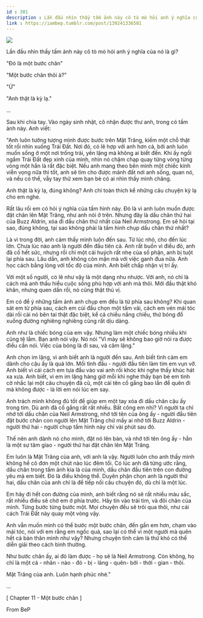 ```yaml
---
id : 301
description : Lần đầu nhìn thấy tấm ảnh này cô tò mò hỏi anh ý nghĩa của nó là gì?
link : https://iambep.tumblr.com/post/139241336581
---
```


![](https://64.media.tumblr.com/99a180b955b5d02d33730f5e197ae17e/tumblr_o2hzf435DT1u3a9rjo1_500.jpg)

Lần đầu nhìn thấy tấm ảnh này cô tò mò hỏi anh ý nghĩa của nó là gì?

"Đó là một bước chân"

"Một bước chân thôi à?"

"Ừ"

"Anh thật là kỳ lạ."

...

Sau khi chia tay. Vào ngày sinh nhật, cô nhận được thư anh, trong có tấm
ảnh này. Anh viết:

"Anh luôn tưởng tượng mình được bước trên Mặt Trăng, kiếm một chỗ thật tốt
rồi nhìn xuống Trái Đất. Nơi đó, có lẽ hợp với anh hơn cả, bởi anh luôn
muốn sống ở một nơi trống trải, yên lặng mà không ai biết đến. Khi ấy ngồi
ngắm Trái Đất đẹp xinh của mình, nhìn nó chậm chạp quay từng vòng từng vòng
một hẳn là rất đặc biệt. Nếu anh mang theo bên mình một chiếc kính viễn
vọng nữa thì tốt, anh sẽ tìm cho được mảnh đất nơi anh sống, quan nó, và
nếu có thể, vẫy tay thử xem bạn bè có ai nhìn thấy mình chăng.

Anh thật là kỳ lạ, đúng không? Anh chỉ toàn thích kể những câu chuyện kỳ
lạ cho em nghe.

Rất lâu rồi em có hỏi ý nghĩa của tấm hình này. Đó là vì anh luôn muốn được
đặt chân lên Mặt Trăng, như anh nói ở trên. Nhưng đây là dấu chân thứ hai
của Buzz Aldrin, xóa đi dấu chân thứ nhất của Neil Armstrong. Em sẽ hỏi
tại sao, đúng không, tại sao không phải là tấm hình chụp dấu chân thứ nhất?

Là vì trong đời, anh cảm thấy mình luôn đến sau. Từ lúc nhỏ, cho đến lúc
lớn. Chưa lúc nào anh là người đến đầu tiên cả. Anh rất buồn vì điều đó,
anh đã cố hết sức, nhưng rồi chỉ một cái huých rất nhẹ của số phận, anh
bị tuột lại phía sau. Lâu dần, anh không còn mặn mà với việc ganh đua nữa.
Anh học cách bằng lòng với tốc độ của mình. Anh biết chấp nhận vị trí ấy.

Với một số người, có lẽ như vậy là một dạng nhu nhược. Với anh, nó chỉ là
cách mà anh thấu hiểu cuộc sống phù hợp với anh mà thôi. Mới đầu thật khó
khăn, nhưng quen dần rồi, nó cũng thật thú vị.

Em có để ý những tấm ảnh anh chụp em đều là từ phía sau không? Khi quan
sát em từ phía sau, cách em cúi đầu chọn một tấm vải, cách em vén mái tóc
dài rồi cài nó bên tai thật đặc biệt, kể cả chiều nắng chiếu, thứ bóng đổ
xuống đường nghiêng nghiêng cũng rất dịu dàng.

Anh như là chiếc bóng của em vậy. Nhưng làm một chiếc bóng nhiều khi cũng
tệ lắm. Bạn anh nói vậy. Nó nói "Vì mày sẽ không bao giờ nói ra được điều
cần nói. Việc của bóng là đi sau, và câm lặng."

Anh chọn im lặng, vì anh biết anh là người đến sau. Anh biết tình cảm em
dành cho cậu ấy là quá lớn. Mối tình đầu - người đầu tiên làm tim em vụn
vỡ. Anh biết vì cái cách em tựa đầu vào vai anh rồi khóc khi nghe thấy khúc
hát xa xưa. Anh biết, vì em im lặng hàng giờ mỗi khi nghe thấy bạn bè em
tình cờ nhắc lại một câu chuyện đã cũ, một cái tên cố gắng bao lần để quên
đi mà không được - là lời em nói lúc em say.

Anh trách mình không đủ tốt để giúp em một tay xóa đi dấu chân cậu ấy trong
tim. Dù anh đã cố gắng rất rất nhiều. Bất công em nhỉ? Vì người ta chỉ nhớ
tới dấu chân của Neil Armstrong, nhớ tới tên của ông ấy - người đầu tiên
đặt bước chân con người lên Mặt Trăng chứ mấy ai nhớ tới Buzz Aldrin - người
thứ hai - người chụp tấm hình này chỉ vài phút sau đó.

Thế nên anh dành nó cho mình, đặt nó lên bàn, và nhớ tới tên ông ấy - hẳn
là một sự tâm giao - người thứ hai đặt chân lên Mặt Trăng.

Em luôn là Mặt Trăng của anh, với anh là vậy. Người luôn cho anh thấy mình
không hề cô đơn một chút nào lúc đêm tối. Có lúc anh đã từng ước rằng, dấu
chân trong tấm ảnh kia là của mình, dấu chân đầu tiên trên con đường yêu
mà em biết. Đó là điều không thể. Duyên phận chọn anh là người thứ hai,
dấu chân của anh chỉ là để tiếp nối câu chuyện đó, dù chỉ là một lúc.

Em hãy đi hết con đường của mình, anh biết rằng nó sẽ rất nhiều màu sắc,
rất nhiều điều sẽ chờ em ở phía trước. Hãy tin vào trái tim, và đôi chân
của mình. Từng bước từng bước một. Mọi chuyện đều sẽ trôi qua thôi, như
cái cách Trái Đất này quay một vòng vậy.

Anh vẫn muốn mình có thể bước một bước chân, đến gần em hơn, chạm vào mái
tóc, nói với em rằng em ngốc quá, sao lại có thể vì một người mà quên hết
cả bản thân mình như vậy? Nhưng chuyện tình cảm là thứ khó có thể diễn giải
theo cách bình thường.

Như bước chân ấy, ai đó làm được - họ sẽ là Neil Armstrong. Còn không, họ
chỉ là một cá - nhân - nào - đó - bị - lãng - quên- bởi - thời - gian -
thôi.

Mặt Trăng của anh. Luôn hạnh phúc nhé."

...

[ Chapter 11 - Một bước chân ]

From BeP